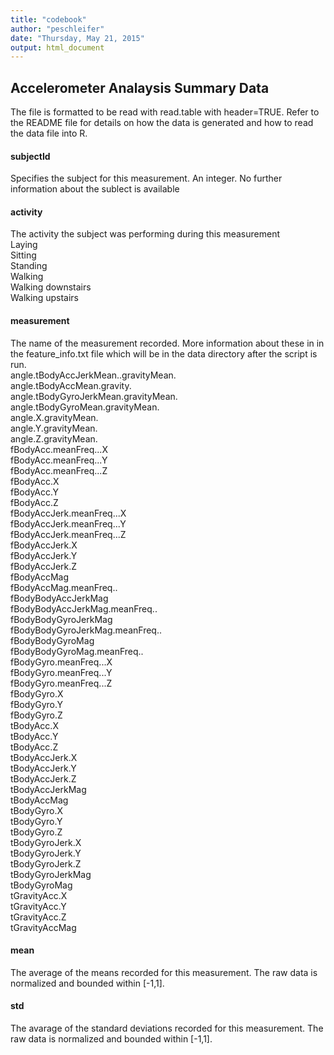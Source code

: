 ```yaml
---
title: "codebook"
author: "peschleifer"
date: "Thursday, May 21, 2015"
output: html_document
---
```


## Accelerometer Analaysis Summary Data
The file is formatted to be read with read.table with header=TRUE. Refer to the README file for details on how the data is generated and how to read the data file into R.

#### subjectId
Specifies the subject for this measurement. An integer. No further information about the sublect is available

#### activity
The activity the subject was performing during this measurement  
Laying  
Sitting  
Standing  
Walking  
Walking downstairs  
Walking upstairs

#### measurement
The name of the measurement recorded. More information about these in in the feature_info.txt file which will be in the data directory after the script is run.  
angle.tBodyAccJerkMean..gravityMean.  
angle.tBodyAccMean.gravity.  
angle.tBodyGyroJerkMean.gravityMean.  
angle.tBodyGyroMean.gravityMean.  
angle.X.gravityMean.  
angle.Y.gravityMean.  
angle.Z.gravityMean.  
fBodyAcc.meanFreq...X  
fBodyAcc.meanFreq...Y  
fBodyAcc.meanFreq...Z  
fBodyAcc.X  
fBodyAcc.Y  
fBodyAcc.Z  
fBodyAccJerk.meanFreq...X  
fBodyAccJerk.meanFreq...Y  
fBodyAccJerk.meanFreq...Z  
fBodyAccJerk.X  
fBodyAccJerk.Y  
fBodyAccJerk.Z  
fBodyAccMag  
fBodyAccMag.meanFreq..  
fBodyBodyAccJerkMag  
fBodyBodyAccJerkMag.meanFreq..  
fBodyBodyGyroJerkMag  
fBodyBodyGyroJerkMag.meanFreq..  
fBodyBodyGyroMag  
fBodyBodyGyroMag.meanFreq..  
fBodyGyro.meanFreq...X  
fBodyGyro.meanFreq...Y  
fBodyGyro.meanFreq...Z  
fBodyGyro.X  
fBodyGyro.Y  
fBodyGyro.Z  
tBodyAcc.X  
tBodyAcc.Y  
tBodyAcc.Z  
tBodyAccJerk.X  
tBodyAccJerk.Y  
tBodyAccJerk.Z  
tBodyAccJerkMag  
tBodyAccMag  
tBodyGyro.X  
tBodyGyro.Y  
tBodyGyro.Z  
tBodyGyroJerk.X  
tBodyGyroJerk.Y  
tBodyGyroJerk.Z  
tBodyGyroJerkMag  
tBodyGyroMag  
tGravityAcc.X  
tGravityAcc.Y  
tGravityAcc.Z  
tGravityAccMag  

#### mean
The average of the means recorded for this measurement. The raw data is normalized and bounded within [-1,1].

#### std
The avarage of the standard deviations recorded for this measurement. The raw data is normalized and bounded within [-1,1].
